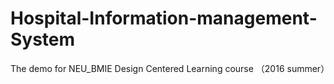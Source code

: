 # Hospital-Information-management-System
The demo for NEU_BMIE Design Centered Learning course （2016 summer）
